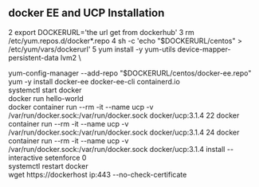 ## docker EE and UCP Installation
2 export DOCKERURL='the url get from dockerhub' 
3 rm /etc/yum.repos.d/docker*.repo 
4 sh -c 'echo "$DOCKERURL/centos" > /etc/yum/vars/dockerurl' 
5 yum install -y yum-utils device-mapper-persistent-data lvm2 \

yum-config-manager     --add-repo     "$DOCKERURL/centos/docker-ee.repo" \
yum -y install docker-ee docker-ee-cli containerd.io \
systemctl start docker \
docker run hello-world \
docker container run --rm -it --name ucp -v /var/run/docker.sock:/var/run/docker.sock docker/ucp:3.1.4 22 docker container run --rm -it --name ucp -v /var/run/docker.sock:/var/run/docker.sock docker/ucp:3.1.4 24 docker container run --rm -it --name ucp -v /var/run/docker.sock:/var/run/docker.sock docker/ucp:3.1.4 install --interactive 
setenforce 0  \
systemctl restart docker \
wget https://dockerhost ip:443 --no-check-certificate 
